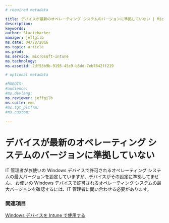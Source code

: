 ```yaml
---
# required metadata

title: デバイスが最新のオペレーティング システムのバージョンに準拠していない | Microsoft Intune
description:
keywords:
author: Staciebarker
manager: jeffgilb
ms.date: 04/28/2016
ms.topic: article
ms.prod:
ms.service: microsoft-intune
ms.technology:
ms.assetid: 2df53b9b-9195-45c9-b5dd-7eb7642ff219

# optional metadata

#ROBOTS:
#audience:
#ms.devlang:
ms.reviewer: jeffgilb
ms.suite: ems
#ms.tgt_pltfrm:
#ms.custom:

---
```



# デバイスが最新のオペレーティング システムのバージョンに準拠していない

IT 管理者がお使いの Windows デバイスで許可されるオペレーティング システムの最大バージョンを設定していますが、デバイスがその設定に準拠してません。 お使いの Windows デバイスで許可されるオペレーティング システムの最大バージョンを確認するには、IT 管理者に問い合わせる必要があります。

### 関連項目
[Windows デバイスを Intune で使用する](using-your-windows-device-with-intune.md)

<!--HONumber=May16_HO1-->


